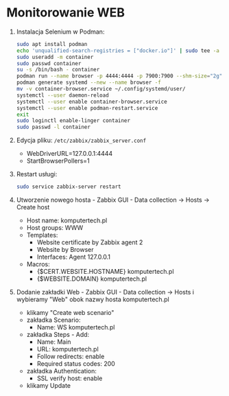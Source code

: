 
# Monitorowanie WEB

1. Instalacja Selenium w Podman:

    ```bash
    sudo apt install podman
    echo 'unqualified-search-registries = ["docker.io"]' | sudo tee -a /etc/containers/registries.conf
    sudo useradd -m container
    sudo passwd container
    su -s /bin/bash - container
    podman run --name browser -p 4444:4444 -p 7900:7900 --shm-size="2g" -d selenium/standalone-chrome:latest
    podman generate systemd --new --name browser -f
    mv -v container-browser.service ~/.config/systemd/user/
    systemctl --user daemon-reload
    systemctl --user enable container-browser.service
    systemctl --user enable podman-restart.service
    exit
    sudo loginctl enable-linger container
    sudo passwd -l container
    ```

2. Edycja pliku: `/etc/zabbix/zabbix_server.conf`
    * WebDriverURL=127.0.0.1:4444
    * StartBrowserPollers=1
3. Restart usługi:

    ```bash
    sudo service zabbix-server restart
    ```

4. Utworzenie nowego hosta - Zabbix GUI - Data collection -> Hosts -> Create host
    * Host name: komputertech.pl
    * Host groups: WWW
    * Templates:
        * Website certificate by Zabbix agent 2
        * Website by Browser
        * Interfaces: Agent 127.0.0.1
    * Macros:
        * {$CERT.WEBSITE.HOSTNAME} komputertech.pl
        * {$WEBSITE.DOMAIN} komputertech.pl
5. Dodanie zakładki Web - Zabbix GUI - Data collection -> Hosts i wybieramy "Web" obok nazwy hosta komputertech.pl
    * klikamy "Create web scenario"
    * zakładka Scenario:
        * Name: WS komputertech.pl
    * zakładka Steps - Add:
        * Name: Main
        * URL: komputertech.pl
        * Follow redirects: enable
        * Required status codes: 200
    * zakładka Authentication:
        * SSL verify host: enable
    * klikamy Update

